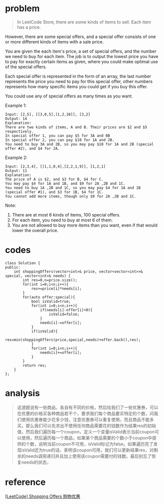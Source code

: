 # problem
>In LeetCode Store, there are some kinds of items to sell. Each item has a price.

However, there are some special offers, and a special offer consists of one or more different kinds of items with a sale price.

You are given the each item's price, a set of special offers, and the number we need to buy for each item. The job is to output the lowest price you have to pay for exactly certain items as given, where you could make optimal use of the special offers.

Each special offer is represented in the form of an array, the last number represents the price you need to pay for this special offer, other numbers represents how many specific items you could get if you buy this offer.

You could use any of special offers as many times as you want.

Example 1:
```
Input: [2,5], [[3,0,5],[1,2,10]], [3,2]
Output: 14
Explanation: 
There are two kinds of items, A and B. Their prices are $2 and $5 respectively. 
In special offer 1, you can pay $5 for 3A and 0B
In special offer 2, you can pay $10 for 1A and 2B. 
You need to buy 3A and 2B, so you may pay $10 for 1A and 2B (special offer #2), and $4 for 2A.
```
Example 2:
```
Input: [2,3,4], [[1,1,0,4],[2,2,1,9]], [1,2,1]
Output: 11
Explanation: 
The price of A is $2, and $3 for B, $4 for C. 
You may pay $4 for 1A and 1B, and $9 for 2A ,2B and 1C. 
You need to buy 1A ,2B and 1C, so you may pay $4 for 1A and 1B (special offer #1), and $3 for 1B, $4 for 1C. 
You cannot add more items, though only $9 for 2A ,2B and 1C.
```
Note:
1. There are at most 6 kinds of items, 100 special offers.
2. For each item, you need to buy at most 6 of them.
3. You are not allowed to buy more items than you want, even if that would lower the overall price.

# codes
```
class Solution {
public:
    int shoppingOffers(vector<int>& price, vector<vector<int>>& special, vector<int>& needs) {
        int res=0,n=price.size();
        for(int i=0;i<n;i++){
            res+=price[i]*needs[i];
        }
        for(auto offer:special){
            bool isValid=true;
            for(int i=0;i<n;i++){
                if(needs[i]-offer[i]<0){
                    isValid=false;
                }
                needs[i]-=offer[i];
            }
            if(isValid){
                res=min(shoppingOffers(price,special,needs)+offer.back(),res);
            }
            for(int i=0;i<n;i++){
                needs[i]+=offer[i];
            }
        }
        return res;
    }
};
```

# analysis
>这道题说有一些商品，各自有不同的价格，然后给我们了一些优惠券，可以在优惠的价格买各种商品若干个，要求我们每个商品要买特定的个数，问我们使用优惠券能少花多少钱，注意优惠券可以重复使用，而且商品不能多买。那么我们可以先求出不使用任何商品需要花的钱数作为结果res的初始值，然后我们遍历每一个coupon，定义一个变量isValid表示当前coupon可以使用，然后遍历每一个商品，如果某个商品需要的个数小于coupon中提供的个数，说明当前coupon不可用，isValid标记为false。如果遍历完了发现isValid还为true的话，表明该coupon可用，我们可以更新结果res，对剩余的needs调用递归并且加上使用该coupon需要付的钱数。最后别忘了恢复needs的状态，

# reference
[[LeetCode] Shopping Offers 购物优惠][1]


[1]: https://www.cnblogs.com/grandyang/p/7261663.html